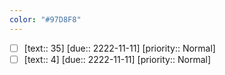 ```yaml
---
color: "#97D8F8"
---
```

- [ ] [text:: 35] [due:: 2222-11-11] [priority:: Normal]
- [ ] [text:: 4] [due:: 2222-11-11] [priority:: Normal]
